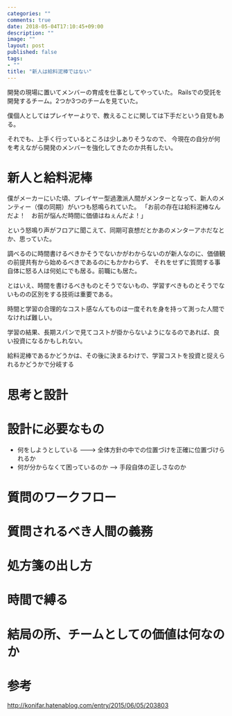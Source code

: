 ```yaml
---
categories: ""
comments: true
date: 2018-05-04T17:10:45+09:00
description: ""
image: ""
layout: post
published: false
tags:
- ""
title: "新人は給料泥棒ではない"
---
```


開発の現場に置いてメンバーの育成を仕事としてやっていた。
Railsでの受託を開発するチーム。2つか3つのチームを見ていた。

僕個人としてはプレイヤーよりで、教えることに関しては下手だという自覚もある。

それでも、上手く行っているところは少しありそうなので、
今現在の自分が何を考えながら開発のメンバーを強化してきたのか共有したい。

# 新人と給料泥棒

僕がメーカーにいた頃、プレイヤー型過激派人間がメンターとなって、新人のメンティー（僕の同期）がいつも怒鳴られていた。
「お前の存在は給料泥棒なんだよ！　お前が悩んだ時間に価値はねぇんだよ！」

という怒鳴り声がフロアに聞こえて、同期可哀想だとかあのメンターアホだなとか、思っていた。

調べるのに時間書けるべきかそうでないかがわからないのが新人なのに、価値観の前提共有から始めるべきであるのにもかかわらず、
それをせずに質問する事自体に怒る人は何処にでも居る。前職にも居た。

とはいえ、時間を書けるべきものとそうでないもの、学習すべきものとそうでないものの区別をする技術は重要である。

時間と学習の合理的なコスト感なんてものは一度それを身を持って測った人間でなければ難しい。

学習の結果、長期スパンで見てコストが掛からないようになるのであれば、良い投資になるかもしれない。

給料泥棒であるかどうかは、その後に決まるわけで、学習コストを投資と捉えられるかどうかで分岐する

# 思考と設計

# 設計に必要なもの

* 何をしようとしている ---> 全体方針の中での位置づけを正確に位置づけられるか
* 何が分からなくて困っているのか --> 手段自体の正しさなのか


# 質問のワークフロー

# 質問されるべき人間の義務

# 処方箋の出し方

# 時間で縛る

# 結局の所、チームとしての価値は何なのか

# 参考
http://konifar.hatenablog.com/entry/2015/06/05/203803
